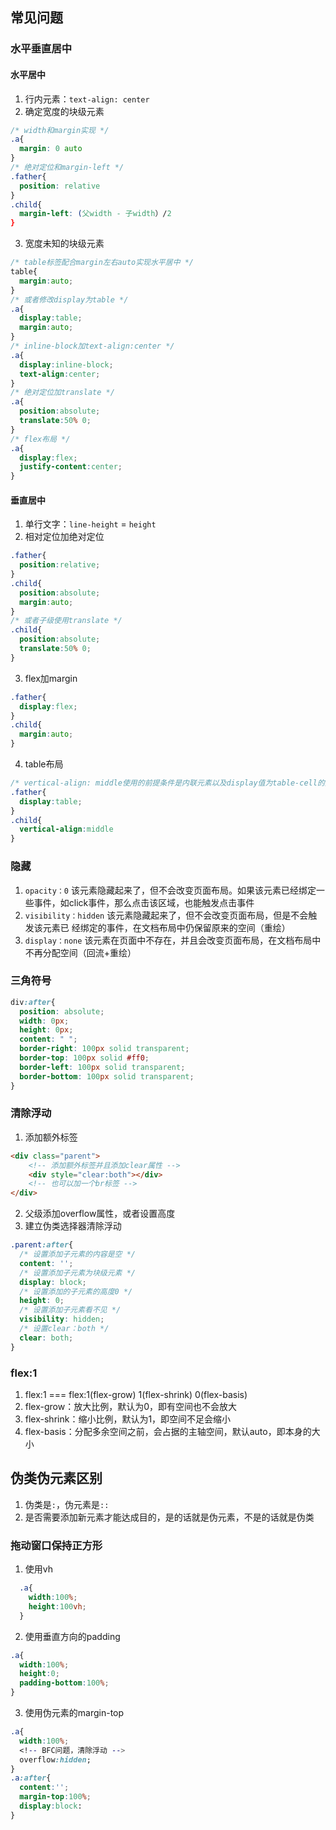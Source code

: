 ## 常见问题

### 水平垂直居中

#### 水平居中

1. 行内元素：`text-align: center`
2. 确定宽度的块级元素
```css
/* width和margin实现 */
.a{
  margin: 0 auto
}
/* 绝对定位和margin-left */
.father{
  position: relative
}
.child{
  margin-left: (父width - 子width）/2
}
```
3. 宽度未知的块级元素
```css
/* table标签配合margin左右auto实现水平居中 */
table{
  margin:auto;
}
/* 或者修改display为table */
.a{
  display:table;
  margin:auto;
}
/* inline-block加text-align:center */
.a{
  display:inline-block;
  text-align:center;
}
/* 绝对定位加translate */
.a{
  position:absolute;
  translate:50% 0;
}
/* flex布局 */
.a{
  display:flex;
  justify-content:center;
}
```

#### 垂直居中

1. 单行文字：`line-height` = `height`
2. 相对定位加绝对定位
```css
.father{
  position:relative;
}
.child{
  position:absolute;
  margin:auto;
}
/* 或者子级使用translate */
.child{
  position:absolute;
  translate:50% 0;
}
```
3. flex加margin
```css
.father{
  display:flex;
}
.child{
  margin:auto;
}
```
4. table布局
```css
/* vertical-align: middle使用的前提条件是内联元素以及display值为table-cell的元素 */
.father{
  display:table;
}
.child{
  vertical-align:middle
}
```

### 隐藏

1. `opacity：0` 该元素隐藏起来了，但不会改变页面布局。如果该元素已经绑定一些事件，如click事件，那么点击该区域，也能触发点击事件
2. `visibility：hidden` 该元素隐藏起来了，但不会改变页面布局，但是不会触发该元素已 经绑定的事件，在文档布局中仍保留原来的空间（重绘）
3. `display：none` 该元素在页面中不存在，并且会改变页面布局，在文档布局中不再分配空间（回流+重绘）

### 三角符号

```css
div:after{
  position: absolute;
  width: 0px;
  height: 0px;
  content: " ";
  border-right: 100px solid transparent;
  border-top: 100px solid #ff0;
  border-left: 100px solid transparent;
  border-bottom: 100px solid transparent;
}
```

### 清除浮动

1. 添加额外标签

```html
<div class="parent">
    <!-- 添加额外标签并且添加clear属性 -->
    <div style="clear:both"></div>
    <!-- 也可以加一个br标签 -->
</div>
```

2. 父级添加overflow属性，或者设置高度
3. 建立伪类选择器清除浮动

```css
.parent:after{
  /* 设置添加子元素的内容是空 */
  content: '';
  /* 设置添加子元素为块级元素 */
  display: block;
  /* 设置添加的子元素的高度0 */
  height: 0;
  /* 设置添加子元素看不见 */
  visibility: hidden;
  /* 设置clear：both */
  clear: both;
}
```

### flex:1

1. flex:1 === flex:1(flex-grow) 1(flex-shrink) 0(flex-basis)
1. flex-grow：放大比例，默认为0，即有空间也不会放大
1. flex-shrink：缩小比例，默认为1，即空间不足会缩小
1. flex-basis：分配多余空间之前，会占据的主轴空间，默认auto，即本身的大小

## 伪类伪元素区别

1. 伪类是`:`，伪元素是`::`
2. 是否需要添加新元素才能达成目的，是的话就是伪元素，不是的话就是伪类

### 拖动窗口保持正方形

1. 使用vh
```css
  .a{
    width:100%;
    height:100vh;
  }
```
2. 使用垂直方向的padding
```css
.a{
  width:100%;
  height:0;
  padding-bottom:100%;
}
```
3. 使用伪元素的margin-top
```css
.a{
  width:100%;
  <!-- BFC问题，清除浮动 -->
  overflow:hidden;
}
.a:after{
  content:'';
  margin-top:100%;
  display:block:
}
```
